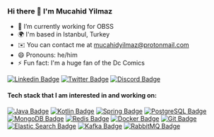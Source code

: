 ### Hi there 👋 I'm Mucahid Yilmaz

- 🏢 I’m currently working for OBSS
- 🌍 I'm based in Istanbul, Turkey
- ✉️ You can contact me at mucahidyilmaz@protonmail.com
- 😄 Pronouns: he/him
- ⚡  Fun fact: I'm a huge fan of the Dc Comics

[![Linkedin Badge](https://img.shields.io/badge/-mucahidyilmaz-blue?style=flat-square&logo=Linkedin&logoColor=white&link=https://www.linkedin.com/in/mucahidyilmaz/)](https://www.linkedin.com/in/mucahidyilmaz/)
[![Twitter Badge](https://img.shields.io/badge/-muteas19-blue?style=flat-square&logo=Twitter&logoColor=white&link=https://twitter.com/muteas19)](https://twitter.com/muteas19/)
[![Discord Badge](https://img.shields.io/badge/MucahidYilmaz-7289DA?style=flat-square&logo=discord&logoColor=white)](https://discordapp.com/users/999379126668505128)

#### Tech stack that I am interested in and working on:

[![Java Badge](https://img.shields.io/badge/-Java-007396?style=flat-square&logo=java&logoColor=white)](https://www.java.com/)
[![Kotlin Badge](https://img.shields.io/badge/-Kotlin-0095D5?style=flat-square&logo=kotlin&logoColor=white)](https://kotlinlang.org/)
[![Spring Badge](https://img.shields.io/badge/-Spring-6DB33F?style=flat-square&logo=spring&logoColor=white)](https://spring.io/)
[![PostgreSQL Badge](https://img.shields.io/badge/-PostgreSQL-336791?style=flat-square&logo=postgresql&logoColor=white)](https://www.postgresql.org/)
[![MongoDB Badge](https://img.shields.io/badge/-MongoDB-47A248?style=flat-square&logo=mongodb&logoColor=white)](https://www.mongodb.com/)
[![Redis Badge](https://img.shields.io/badge/-Redis-DC382D?style=flat-square&logo=redis&logoColor=white)](https://redis.io/)
[![Docker Badge](https://img.shields.io/badge/-Docker-2496ED?style=flat-square&logo=docker&logoColor=white)](https://www:docker.com/)
[![Git Badge](https://img.shields.io/badge/-Git-F05032?style=flat-square&logo=git&logoColor=white)](https://git-scm.com/)
[![Elastic Search Badge](https://img.shields.io/badge/Elastic_Search-005571?style=flat-square&logo=elasticsearch&logoColor=white)](https://www.elastic.co/)
[![Kafka Badge](https://img.shields.io/badge/-Kafka-231F20?style=flat-square&logo=apachekafka&logoColor=white)](https://kafka.apache.org/)
[![RabbitMQ Badge](https://img.shields.io/badge/-RabbitMQ-FF6600?style=flat-square&logo=rabbitmq&logoColor=white)](https://www.rabbitmq.com/)
